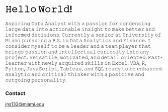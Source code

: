 # 𝙷𝚎𝚕𝚕𝚘 𝚆𝚘𝚛𝚕𝚍!

𝙰𝚜𝚙𝚒𝚛𝚒𝚗𝚐 𝙳𝚊𝚝𝚊 𝙰𝚗𝚊𝚕𝚢𝚜𝚝 𝚠𝚒𝚝𝚑 𝚊 𝚙𝚊𝚜𝚜𝚒𝚘𝚗 𝚏𝚘𝚛 𝚌𝚘𝚗𝚍𝚎𝚗𝚜𝚒𝚗𝚐 𝚕𝚊𝚛𝚐𝚎 𝚍𝚊𝚝𝚊 𝚒𝚗𝚝𝚘 𝚊𝚌𝚝𝚒𝚘𝚗𝚊𝚋𝚕𝚎 𝚒𝚗𝚜𝚒𝚐𝚑𝚝 𝚝𝚘 𝚖𝚊𝚔𝚎 𝚋𝚎𝚝𝚝𝚎𝚛 𝚊𝚗𝚍 𝚒𝚗𝚏𝚘𝚛𝚖𝚎𝚍 𝚍𝚎𝚌𝚒𝚜𝚒𝚘𝚗𝚜. 𝙲𝚞𝚛𝚛𝚎𝚗𝚝𝚕𝚢 𝚊 𝚜𝚎𝚗𝚒𝚘𝚛 𝚊𝚝 𝚄𝚗𝚒𝚟𝚎𝚛𝚜𝚒𝚝𝚢 𝚘𝚏 𝙼𝚒𝚊𝚖𝚒 𝚙𝚞𝚛𝚜𝚞𝚒𝚗𝚐 𝚊 𝙱.𝚂. 𝚒𝚗 𝙳𝚊𝚝𝚊 𝙰𝚗𝚊𝚕𝚢𝚝𝚒𝚌𝚜 𝚊𝚗𝚍 𝙵𝚒𝚗𝚊𝚗𝚌𝚎. 𝙸 𝚌𝚘𝚗𝚜𝚒𝚍𝚎𝚛 𝚖𝚢𝚜𝚎𝚕𝚏 𝚝𝚘 𝚋𝚎 𝚊 𝚕𝚎𝚊𝚍𝚎𝚛 𝚊𝚗𝚍 𝚊 𝚝𝚎𝚊𝚖 𝚙𝚕𝚊𝚢𝚎𝚛 𝚝𝚑𝚊𝚝 𝚋𝚛𝚒𝚗𝚐𝚜 𝚙𝚊𝚜𝚜𝚒𝚘𝚗 𝚊𝚗𝚍 𝚒𝚗𝚝𝚎𝚕𝚕𝚎𝚌𝚝𝚞𝚊𝚕 𝚌𝚞𝚛𝚒𝚘𝚜𝚒𝚝𝚢 𝚒𝚗𝚝𝚘 𝚊𝚗𝚢 𝚙𝚛𝚘𝚓𝚎𝚌𝚝. 𝚅𝚎𝚛𝚜𝚊𝚝𝚒𝚕𝚎, 𝚖𝚘𝚝𝚒𝚟𝚊𝚝𝚎𝚍, 𝚊𝚗𝚍 𝚍𝚎𝚝𝚊𝚒𝚕 𝚘𝚛𝚒𝚎𝚗𝚝𝚎𝚍. 𝙵𝚊𝚜𝚝-𝚕𝚎𝚊𝚛𝚗𝚎𝚛 𝚠𝚒𝚝𝚑 𝚗𝚎𝚠𝚕𝚢 𝚊𝚌𝚚𝚞𝚒𝚛𝚎𝚍 𝚜𝚔𝚒𝚕𝚕𝚜 𝚒𝚗 𝙴𝚡𝚌𝚎𝚕, 𝚅𝙱𝙰, 𝚁, 𝙿𝚢𝚝𝚑𝚘𝚗, 𝙹𝚊𝚟𝚊𝚂𝚌𝚛𝚒𝚙𝚝, 𝚃𝚊𝚋𝚕𝚎𝚊𝚞, 𝚊𝚗𝚍 𝚂𝚀𝙻 𝚛𝚎𝚊𝚍𝚢 𝚝𝚘 𝚋𝚎 𝚎𝚗𝚑𝚊𝚗𝚌𝚎𝚍. 𝙰𝚗𝚊𝚕𝚢𝚝𝚒𝚌 𝚊𝚗𝚍 𝚌𝚛𝚒𝚝𝚒𝚌𝚊𝚕 𝚝𝚑𝚒𝚗𝚔𝚎𝚛 𝚠𝚒𝚝𝚑 𝚊 𝚙𝚘𝚜𝚒𝚝𝚒𝚟𝚎 𝚊𝚗𝚍 𝚘𝚞𝚝𝚐𝚘𝚒𝚗𝚐 𝚙𝚎𝚛𝚜𝚘𝚗𝚊𝚕𝚒𝚝𝚢.

### Contact 
jns132@miami.edu



